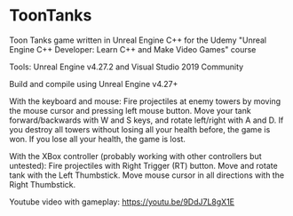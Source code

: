 # ToonTanks
Toon Tanks game written in Unreal Engine C++ for the Udemy "Unreal Engine C++ Developer: Learn C++ and Make Video Games" course 

Tools: Unreal Engine v4.27.2 and Visual Studio 2019 Community

Build and compile using Unreal Engine v4.27+

With the keyboard and mouse: Fire projectiles at enemy towers by moving the mouse cursor and pressing left mouse button. Move your tank forward/backwards with W and S keys, and rotate left/right with A and D. If you destroy all towers without losing all your health before, the game is won. If you lose all your health, the game is lost.

With the XBox controller (probably working with other controllers but untested): Fire projectiles with Right Trigger (RT) button. Move and rotate tank with the Left Thumbstick. Move mouse cursor in all directions with the Right Thumbstick.

Youtube video with gameplay: https://youtu.be/9DdJ7L8gX1E
